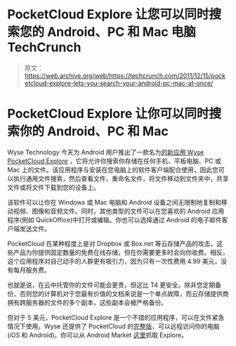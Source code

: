 # PocketCloud Explore 让您可以同时搜索您的 Android、PC 和 Mac 电脑 TechCrunch

> 原文：<https://web.archive.org/web/https://techcrunch.com/2011/12/15/pocketcloud-explore-lets-you-search-your-android-pc-mac-at-once/>

# PocketCloud Explore 让你可以同时搜索你的 Android、PC 和 Mac

Wyse Technology 今天为 Android 用户推出了一款名为[的新应用 Wyse PocketCloud Explore](https://web.archive.org/web/20221005213154/http://www.pocketcloud.com/pocketcloudexplore/) ，它将允许你搜索你存储在任何手机、平板电脑、PC 或 Mac 上的文件。该应用程序与安装在您电脑上的软件客户端配合使用，因此您可以执行通用文件搜索，然后查看文件，重命名文件，将文件移动到文件夹中，共享文件或将文件下载到您的设备上。

该软件可以让你在 Windows 或 Mac 电脑和 Android 设备之间无限制地复制和移动视频、图像和音频文件。同时，其他类型的文件可以在您喜欢的 Android 应用程序(例如 QuickOffice)中打开或编辑。你也可以选择通过 Android 的电子邮件客户端发送文件。

PocketCloud 在某种程度上是对 Dropbox 或 Box.net 等云存储产品的攻击，这些产品为你提供固定数量的免费在线存储，但在你需要更多时会向你收费。相反，这个应用程序对自己动手的人群更有吸引力，因为只有一次性费用 4.99 美元，没有每月服务费。

也就是说，在云中托管你的文件可能会更贵，但这比 T4 更安全。除非您定期备份，否则您的计算机对于您最有价值的文档来说是一个单点故障，而云存储提供商拥有跨服务器的文件的多个副本，这些副本会被严格备份。

但对于 5 美元，PocketCloud Explore 是一个不错的应用程序，可以在文件紧急情况下使用。Wyse 还提供了 PocketCloud 的[完整版](https://web.archive.org/web/20221005213154/http://www.wyse.com/products/software/pocketcloud/)，可以远程访问你的电脑(iOS 和 Android)。你可以从 Android Market [这里](https://web.archive.org/web/20221005213154/https://market.android.com/details?id=com.wyse.filebrowserfull)抓取 Explore。